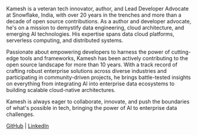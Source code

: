 Kamesh is a veteran tech innovator, author, and Lead Developer Advocate at Snowflake, India, with over 20 years in the trenches and more than a decade of open source contributions. As a author and developer advocate, he's on a mission to demystify data engineering, cloud architecture, and emerging AI technologies. His expertise spans data cloud platforms, serverless computing, and distributed systems.

Passionate about empowering developers to harness the power of cutting-edge tools and frameworks, Kamesh has been actively contributing to the open source landscape for more than 10 years. With a track record of crafting robust enterprise solutions across diverse industries and participating in community-driven projects, he brings battle-tested insights on everything from integrating AI into enterprise data ecosystems to building scalable cloud-native architectures.

Kamesh is always eager to collaborate, innovate, and push the boundaries of what's possible in tech, bringing the power of AI to enterprise data challenges.

[GitHub](https://github.com/kameshsampath) | [LinkedIn](https://linkedin.com/in/kameshsampath) 
